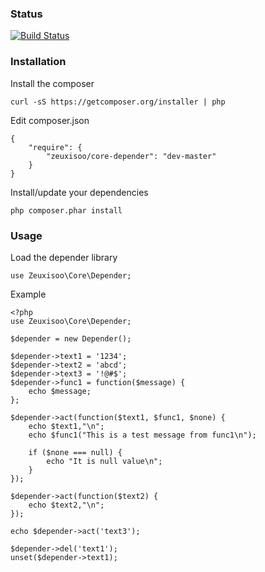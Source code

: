 ### Status

[![Build Status](https://travis-ci.org/zeuxisoo/php-core-depnder.png?branch=master)](https://travis-ci.org/zeuxisoo/php-core-depnder)

### Installation

Install the composer

    curl -sS https://getcomposer.org/installer | php

Edit composer.json

    {
        "require": {
            "zeuxisoo/core-depender": "dev-master"
        }
    }

Install/update your dependencies

    php composer.phar install

### Usage

Load the depender library

    use Zeuxisoo\Core\Depender;

Example

    <?php
    use Zeuxisoo\Core\Depender;

    $depender = new Depender();

    $depender->text1 = '1234';
    $depender->text2 = 'abcd';
    $depender->text3 = '!@#$';
    $depender->func1 = function($message) {
        echo $message;
    };

    $depender->act(function($text1, $func1, $none) {
        echo $text1,"\n";
        echo $func1("This is a test message from func1\n");

        if ($none === null) {
            echo "It is null value\n";
        }
    });

    $depender->act(function($text2) {
        echo $text2,"\n";
    });

    echo $depender->act('text3');

    $depender->del('text1');
    unset($depender->text1);
